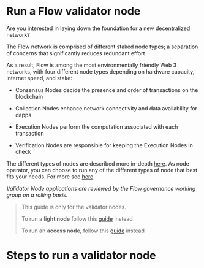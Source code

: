 

# Run a Flow validator node

Are you interested in laying down the foundation for a new decentralized network?

The Flow network is comprised of different staked node types; a separation of concerns that significantly reduces redundant effort

As a result, Flow is among the most environmentally friendly Web 3 networks, with four different node types depending on hardware capacity, internet speed, and stake: 

- Consensus Nodes decide the presence and order of transactions on the blockchain

- Collection Nodes enhance network connectivity and data availability for dapps

- Execution Nodes perform the computation associated with each transaction

- Verification Nodes are responsible for keeping the Execution Nodes in check

The different types of nodes are described more in-depth [here](https://developers.flow.com/next/building-on-flow/nodes/node-operation/node-roles).
As node operator, you can choose to run any of the different types of node that best fits your needs. For more see [here](https://developers.flow.com/next/building-on-flow/nodes)

_Validator Node applications are reviewed by the Flow governance working group on a rolling basis._


> This guide is only for the validator nodes.
>
> To run a **light node** follow this [guide](https://developers.flow.com/next/building-on-flow/nodes/node-operation/observer-node) instead
> 
> To run an **access node**, follow this [guide](https://developers.flow.com/next/building-on-flow/nodes/node-operation/access-node-setup) instead
>


# Steps to run a validator node








